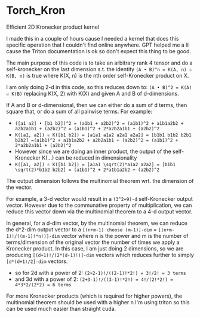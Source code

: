 # Torch_Kron
Efficient 2D Kronecker product kernel

I made this in a couple of hours cause I needed a kernel that does this specific operation that I couldn't find online anywhere. GPT helped me a lil cause the Triton documentation is ok so don't expect this thing to be good.

The main purpose of this code is to take an arbitrary rank 4 tensor and do a self-kronecker on the last dimension s.t. the identity `(A • B)^n = K(A, n) ☉ K(B, n)` is true where K(X, n) is the nth order self-Kronecker product on X.
  
I am only doing 2-d in this code, so this reduces down to: `(A • B)^2 = K(A) ☉ K(B)` replacing K(X, 2) with K(X) and given A and B of d-dimensions.

If A and B or d-dimensional, then we can either do a sum of d terms, then square that, or do a sum of all pairwise terms. For example:
- `([a1 a2] • [b1 b2])^2 = (a1b1 + a2b2)^2 = (a1b1)^2 + a1b1a2b2 + a2b2a1b1 + (a2b2)^2 = (a1b1)^2 + 2*a2b2a1b1 + (a2b2)^2`
- `K([a1, a2]) ☉ K([b1 b2]) = [a1a1 a1a2 a2a1 a2a2] = [b1b1 b1b2 b2b1 b2b2] =(a1b1)^2 + a1b1a2b2 + a2b2a1b1 + (a2b2)^2 = (a1b1)^2 + 2*a2b2a1b1 + (a2b2)^2`
- However since we are doing an inner product, the output of the self-Kronecker K(...) can be reduced in dimensionality
- `K([a1, a2]) ☉ K([b1 b2]) = [a1a1 \sqrt(2)*a1a2 a2a2] = [b1b1 \sqrt(2)*b1b2 b2b2] = (a1b1)^2 + 2*a1b1a2b2 + (a2b2)^2`

The output dimension follows the multinomial theorem wrt. the dimension of the vector.

For example, a 3-d vector would result in a `(3^2=9)-d` self-Kronecker output vector. However due to the communative property of multiplication, we can reduce this vector down via the multinomial theorem to a 4-d output vector.


In general, for a d-dim vector, by the multinomial theorem, we can reduce the d^2-dim output vector to a `[(n+m-1) choose (m-1)]-dim` = `[(n+m-1)!/((m-1)!*n!)]-dim` vector where n is the power and m is the number of terms/dimension of the original vector the number of times we apply a Kronecker product. In this case, I am just doing 2 dimensions, so we are producing `[(d+1)!/(2*(d-1)!)]-dim` vectors which reduces further to simply `[d*(d+1)/2]-dim` vectors.
- so for 2d with a power of 2: `(2+2-1)!/((2-1)!*2!) = 3!/2! = 3 terms`
- and 3d with a power of 2: `(2+3-1)!/((3-1)!*2!) = 4!/(2!*2!) = 4*3*2/(2*2) = 6 terms`

For more Kronecker products (which is required for higher powers), the multinomial
  theorem should be used with a higher n
I'm using triton so this can be used much easier than straight cuda.